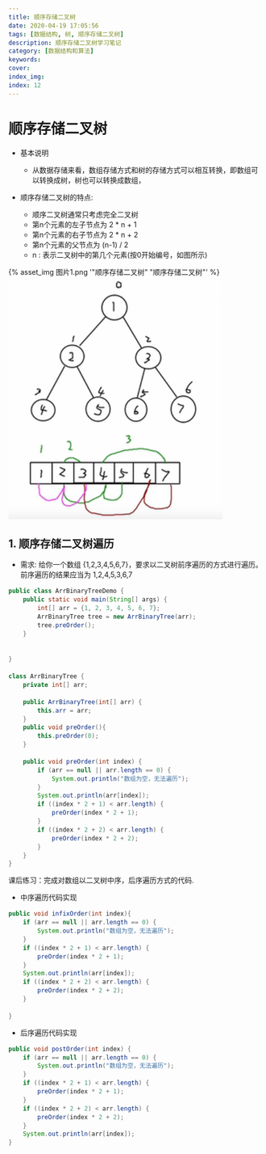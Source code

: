 ```yaml
---
title: 顺序存储二叉树
date: 2020-04-19 17:05:56
tags: [数据结构, 树, 顺序存储二叉树]
description: 顺序存储二叉树学习笔记
category: [数据结构和算法]
keywords:
cover:
index_img:
index: 12
---
```


# 顺序存储二叉树

- 基本说明
  - 从数据存储来看，数组存储方式和树的存储方式可以相互转换，即数组可以转换成树，树也可以转换成数组，

- 顺序存储二叉树的特点:
  - 顺序二叉树通常只考虑完全二叉树
  - 第n个元素的左子节点为  2 * n + 1 
  - 第n个元素的右子节点为  2 * n + 2
  - 第n个元素的父节点为  (n-1) / 2
  - n : 表示二叉树中的第几个元素(按0开始编号，如图所示)

{% asset_img 图片1.png '"顺序存储二叉树" "顺序存储二叉树"' %}
![](./Sequentially-store-binary-tree/1.png)

## 1. 顺序存储二叉树遍历

- 需求: 给你一个数组 {1,2,3,4,5,6,7}，要求以二叉树前序遍历的方式进行遍历。 前序遍历的结果应当为 1,2,4,5,3,6,7

```java
public class ArrBinaryTreeDemo {
    public static void main(String[] args) {
        int[] arr = {1, 2, 3, 4, 5, 6, 7};
        ArrBinaryTree tree = new ArrBinaryTree(arr);
        tree.preOrder();
    }


}

class ArrBinaryTree {
    private int[] arr;

    public ArrBinaryTree(int[] arr) {
        this.arr = arr;
    }
    public void preOrder(){
        this.preOrder(0);
    }

    public void preOrder(int index) {
        if (arr == null || arr.length == 0) {
            System.out.println("数组为空，无法遍历");
        }
        System.out.println(arr[index]);
        if ((index * 2 + 1) < arr.length) {
            preOrder(index * 2 + 1);
        }
        if ((index * 2 + 2) < arr.length) {
            preOrder(index * 2 + 2);
        }
    }
}
```

<div class="note note-info">

课后练习：完成对数组以二叉树中序，后序遍历方式的代码.

</div>

- 中序遍历代码实现

```java
public void infixOrder(int index){
    if (arr == null || arr.length == 0) {
        System.out.println("数组为空，无法遍历");
    }
    if ((index * 2 + 1) < arr.length) {
        preOrder(index * 2 + 1);
    }
    System.out.println(arr[index]);
    if ((index * 2 + 2) < arr.length) {
        preOrder(index * 2 + 2);
    }

}
```

- 后序遍历代码实现

```java
public void postOrder(int index) {
    if (arr == null || arr.length == 0) {
        System.out.println("数组为空，无法遍历");
    }
    if ((index * 2 + 1) < arr.length) {
        preOrder(index * 2 + 1);
    }
    if ((index * 2 + 2) < arr.length) {
        preOrder(index * 2 + 2);
    }
    System.out.println(arr[index]);
}
```

